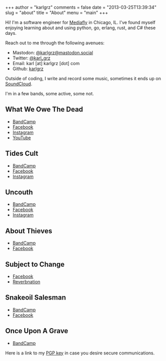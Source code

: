 +++
author = "karlgrz"
comments = false
date = "2013-03-25T13:39:34"
slug = "about"
title = "About"
menu = "main"
+++

Hi! I'm a software engineer for [Mediafly](http://www.mediafly.com) in Chicago, IL. I've found myself enjoying learning about and using python, go, erlang, rust, and C# these days.

Reach out to me through the following avenues:

- Mastodon: [@karlgrz@mastodon.social](https://mastodon.social/@karlgrz)
- Twitter: [@karl_grz](https://twitter.com/karl_grz)
- Email: karl [at] karlgrz [dot] com
- Github: [karlgrz](https://github.com/karlgrz)

Outside of coding, I write and record some music, sometimes it ends up on [SoundCloud](https://soundcloud.com/karlgrz).

I'm in a few bands, some active, some not.

## What We Owe The Dead
- [BandCamp](https://whatweowethedead.bandcamp.com)
- [Facebook](https://facebook.com/whatweowethedead)
- [Instagram](https://instagram.com/whatweowethedead)
- [YouTube](https://youtube.com/@whatweowethedead)

## Tides Cult 
- [BandCamp](https://tidescult.bandcamp.com)
- [Facebook](https://facebook.com/tidescult)
- [Instagram](https://instagram.com/tidescult)

## Uncouth
- [BandCamp](https://uncouthchicago.bandcamp.com)
- [Facebook](https://facebook.com/uncouthchicago)
- [Instagram](https://instagram.com/uncouthchicago)

## About Thieves
- [BandCamp](https://aboutthieves.bandcamp.com)
- [Facebook](https://facebook.com/aboutthieves)

## Subject to Change
- [Facebook](https://facebook.com/STCTunes)
- [Reverbnation](https://reverbnation.com/STCTunes)

## Snakeoil Salesman
- [BandCamp](https://snakeoilsalesman.bandcamp.com)
- [Facebook](https://facebook.com/snakeoilsalesman)

## Once Upon A Grave
- [BandCamp](https://onceuponagrave.bandcamp.com)

Here is a link to my [PGP key](https://pgp.mit.edu/pks/lookup?op=get&search=0x1A144227D1E7F29F) in case you desire secure communications.
